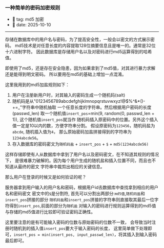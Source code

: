 ### 一种简单的密码加密规则
- :pushpin: tag: md5 加密
- :calendar: date: 2025-10-10
---

存储在数据库中的用户名与密码，为了提高安全性，一般会以密文的方式展示密码。
md5技术是对任意长度的内容提取128位摘要信息且是唯一的。通常是32位十六进制字符。
因此数据库是存储用户名以及对密码进行md5运算得到的哈希值。

即使用了md5，还是存在安全隐患，因为如果拿到了md5值，对其进行暴力求解还是能得到明文密码。
所以要用在md5的基础上增加一点混淆。

这里我用到的md5加盐规则如下：
1. 用户在注册新用户时，对其输入的密码生成一个随机码(salt)
2. 随机码是从"0123456789abcdefghijklmnopqrstuvwxyz!@$%^&*()-+=_"字符串中随机抽取
一个任意长度的字符串。然后根据用户密码的长度(passwd_len)
取一个随机值`insert_pos`=min(9, random(0, passwd_len + 1)), 这个随机值`insert_pos`就当作
随机码插入原密码中的位置。另外这个插入值一定是10以内的数，方便字符串分割。
假设原密码为`123456`，随机码盐为`abcde`, 随机插入值为`4`，
那么原始密码加盐拼接得到的字符串为`1234abcde56`。
3. 存入数据库的密码密文为`随机码盐` + `insert_pos` + `$` + `md5(1234abcde56)`

这样存储即使有人从数据库中拿到了用户名以及密码密文，在不知道其规则的情况下，
是很难暴力破解的。因为每个用户生成的随机盐和插入位置不同，而且也不知道从最终的密文
字符串中裁剪出相应的关键信息。

那么用户在登录的时候又是如何验证的呢？

服务器拿到用户输入的用户名和密码，根据用户id去数据库中查找拿到相应的用户名和密码密文
密文中的`$`是分割符,
首先可以分割出两部分:`md5值`,`随机码盐`和`insert_pos`拼接的部分
`随机码盐`和`insert_pos`拼接的字符串则直接取其最后一位字符得到`insert_pos`,前面的部分为`随机盐`
对输入的密码进行规则运算得到的md5值与存储的md5值进行比较即可验证密码正确性。

这里要注意的是有可能输入密码的位数与原始密码的位数不一致，
会导致当时注册时随机到的插入值`insert_pos`要大于输入密码的长度，
这里简单做下处理即可，```insert_pos = min(insert_pos, input_passwd_len)```，将其插入到输入密码最后即可。
